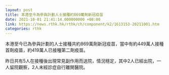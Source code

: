 ```yaml
---
layout: post
title: 本港至今為參與計劃人士接種約869萬劑新冠疫苗
date: 2021-10-01 21:41:14.000000000 +08:00
link: https://news.rthk.hk/rthk/ch/component/k2/1613153-20211001.htm
categories: rthk
---
```


本港至今已為參與計劃的人士接種共約869萬劑新冠疫苗，當中有約449萬人接種首劑疫苗，約419萬人已接種第二劑疫苗。

昨日共有5人在接種後出現常見副作用而送院，情況穩定，其中2人已經出院，一人留院觀察，2人未經診症自行離開醫院。
